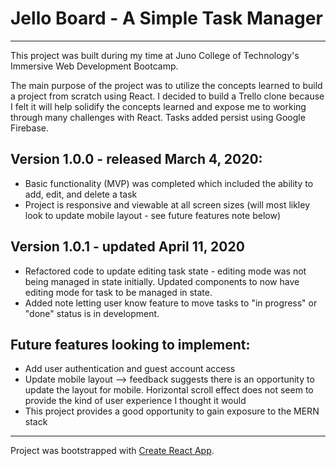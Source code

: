 # Jello Board - A Simple Task Manager
-------------------------------------

This project was built during my time at Juno College of Technology's Immersive Web Development Bootcamp.  

The main purpose of the project was to utilize the concepts learned to build a project from scratch using React.  I decided to build a Trello clone because I felt it will help solidify the concepts learned and expose me to working through many challenges with React.  Tasks added persist using Google Firebase.  


**Version 1.0.0 - released March 4, 2020:**
-------------------------------------------
- Basic functionality (MVP) was completed which included the ability to add, edit, and delete a task
- Project is responsive and viewable at all screen sizes (will most likley look to update mobile layout - see future features note below)


**Version 1.0.1 - updated April 11, 2020**
------------------------------------------
- Refactored code to update editing task state - editing mode was not being managed in state initially. Updated components to now have editing mode for task to be managed in state.
- Added note letting user know feature to move tasks to "in progress" or "done" status is in development.  


**Future features looking to implement:**
-----------------------------------------
- Add user authentication and guest account access
- Update mobile layout --> feedback suggests there is an opportunity to update the layout for mobile.  Horizontal scroll effect does not seem to provide the kind of user experience I thought it would
- This project provides a good opportunity to gain exposure to the MERN stack
  

------------------------------------------
Project was bootstrapped with [Create React App](https://github.com/facebook/create-react-app).